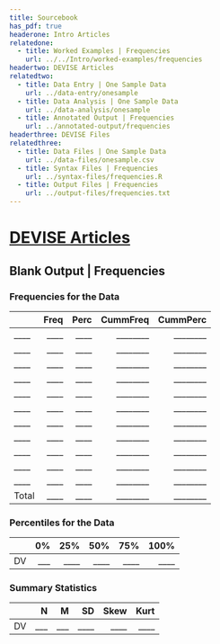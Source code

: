 ```yaml
---
title: Sourcebook
has_pdf: true
headerone: Intro Articles
relatedone:
  - title: Worked Examples | Frequencies
    url: ../../Intro/worked-examples/frequencies
headertwo: DEVISE Articles
relatedtwo:
  - title: Data Entry | One Sample Data
    url: ../data-entry/onesample
  - title: Data Analysis | One Sample Data
    url: ../data-analysis/onesample    
  - title: Annotated Output | Frequencies
    url: ../annotated-output/frequencies
headerthree: DEVISE Files
relatedthree:
  - title: Data Files | One Sample Data
    url: ../data-files/onesample.csv
  - title: Syntax Files | Frequencies
    url: ../syntax-files/frequencies.R
  - title: Output Files | Frequencies
    url: ../output-files/frequencies.txt
---
```


# [DEVISE Articles](../index.md)

## Blank Output | Frequencies

### Frequencies for the Data

|       | Freq | Perc | CummFreq | CummPerc |
|-------|-----:|-----:|---------:|---------:|
|  ____ | ____ | ____ | ________ | ________ |
|  ____ | ____ | ____ | ________ | ________ |
|  ____ | ____ | ____ | ________ | ________ |
|  ____ | ____ | ____ | ________ | ________ |
|  ____ | ____ | ____ | ________ | ________ |
|  ____ | ____ | ____ | ________ | ________ |
|  ____ | ____ | ____ | ________ | ________ |
|  ____ | ____ | ____ | ________ | ________ |
|  ____ | ____ | ____ | ________ | ________ |
|  ____ | ____ | ____ | ________ | ________ |
|  ____ | ____ | ____ | ________ | ________ |
| Total | ____ | ____ | ________ | ________ |

### Percentiles for the Data

|     | 0%  | 25%  | 50%  | 75%  | 100% |
|-----|----:|-----:|-----:|-----:|-----:|
| DV  | ___ | ____ | ____ | ____ | ____ |

### Summary Statistics

|     | N   | M   | SD   | Skew | Kurt |
|-----|----:|----:|-----:|-----:|-----:|
| DV  | ___ | ___ | ____ | ____ | ____ |
